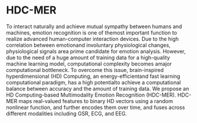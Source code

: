 # HDC-MER
To interact naturally and achieve mutual sympathy between humans and machines, emotion recognition is one of themost  important  function  to  realize  advanced  human-computer interaction devices. Due to the high correlation between emotionand  involuntary  physiological  changes,  physiological  signals  area  prime  candidate  for  emotion  analysis.  However,  due  to  the need  of  a  huge  amount  of  training  data  for  a  high-quality machine  learning  model,  computational  complexity  becomes  amajor  computational  bottleneck.  To  overcome  this  issue,  brain-inspired  hyperdimensional  (HD)  Computing,  an  energy-efficientand  fast  learning  computational  paradigm,  has  a  high  potentialto  achieve  a  computational  balance  between  accuracy  and  the amount  of  training  data.  We  propose  an  HD  Computing-based Multimodality  Emotion  Recognition  (HDC-MER).  HDC-MER maps real-valued features to binary HD vectors using a random nonlinear function, and further encodes them over time, and fuses across different modalities including GSR, ECG, and EEG.
